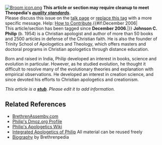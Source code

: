 [![Broom icon.png](images/thumb/9/90/Broom_icon.png/30px-Broom_icon.png)](http://www.theopedia.com/File:Broom_icon.png)
**This article or section may require cleanup to meet Theopedia's *[quality standards](http://www.theopedia.com/Theopedia:Writing_guide "Theopedia:Writing guide")*.**  
Please discuss this issue on the
[talk page](http://www.theopedia.com/Talk:Johnson_C._Philip "Talk:Johnson C. Philip")
or
[replace this tag](index.php?title=Johnson_C._Philip&action=edit)
with a more specific message. Help:
[How to Contribute](http://www.theopedia.com/Help:How_to_contribute "Help:How to contribute").{{\#if:December
2006|  
This article/section has been tagged since **December 2006**.|}}
**Johnson C. Philip** (b. 1954) is a Christian apologist and author
of more than 50 books and 2500 articles in defense of the Christian
faith. He is also the founder of Trinity School of Apologetics and
Theology, which offers masters and doctoral programs in Christian
apologetics through distance education.

Born and raised in India, Philip developed an interest in books,
science and evolution in particular. However, as he studied
evolution, he thought it difficult to resolve many of the
evolutionary theories and explanation with empirical observations.
He developed an interest in creation science, and since devoted his
efforts to Christian apologetics and creationism.

*This article is a **[stub](http://www.theopedia.com/Category:Theopedia_stubs "Category:Theopedia stubs")**. Please edit it to add information.*
## Related References

-   [BrethrenAssemby.com](http://www.brethrenassembly.com/)
-   [Philip's Dmoz.org Profile](http://dmoz.org/profiles/drjcp.html)
-   [Philip's Apologetics Wiki](http://www.apologeticscourses.com/TextBooks)
-   [Integrated Apologetics of Philip](http://www.Integratedapologetics.com)
    All material can be reused freely
-   [Biography](http://www.brethrenpedia.com/wiki/Johnson_C._Philip)
    by Brethrenpedia



